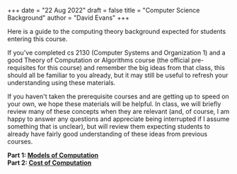 +++
date = "22 Aug 2022"
draft = false
title = "Computer Science Background"
author = "David Evans"
+++

Here is a guide to the computing theory background expected for
students entering this course.

If you've completed cs 2130 (Computer Systems and Organization 1) and
a good Theory of Computation or Algorithms course (the official
pre-requisites for this course) and remember the big ideas from that
class, this should all be familiar to you already, but it may still be
useful to refresh your understanding using these materials.

If you haven't taken the prerequisite courses and are getting up to
speed on your own, we hope these materials will be helpful. In class,
we will briefly review many of these concepts when they are relevant
(and, of course, I am happy to answer any questions and appreciate
being interrupted if I assume something that is unclear), but will
review them expecting students to already have fairly good
understanding of these ideas from previous courses.

**Part 1: [Models of Computation](/models)**  
**Part 2: [Cost of Computation](/complexity)**




